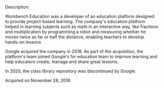 Description:

Workbench Education was a developer of an education platform designed to provide project-based learning. The company's education platform helped in learning subjects such as math in an interactive way, like fractions and multiplication by programming a robot and measuring whether he moves twice as far or half the distance, enabling teachers to develop hands-on lessons

Google acquired the company in 2018. As part of the acquisition, the platform's team joined Google's for education team to improve learning and help educators create, manage and share great lessons. 

In 2020, the class library repository was discontinued by Google.

Acquired on November 28, 2018